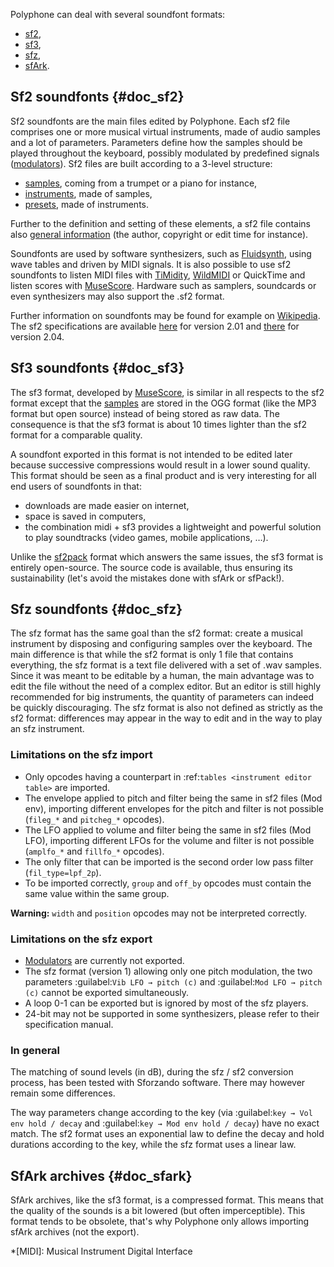Polyphone can deal with several soundfont formats:

* [sf2](#doc_sf2),
* [sf3](#doc_sf3),
* [sfz](#doc_sfz),
* [sfArk](#doc_sfark).


## Sf2 soundfonts {#doc_sf2}


Sf2 soundfonts are the main files edited by Polyphone.
Each sf2 file comprises one or more musical virtual instruments, made of audio samples and a lot of parameters.
Parameters define how the samples should be played throughout the keyboard, possibly modulated by predefined signals ([modulators](manual/soundfont-editor/editing-pages/instrument-editor.md#doc_modulator)).
Sf2 files are built according to a 3-level structure:

* [samples](manual/soundfont-editor/editing-pages/sample-editor.md), coming from a trumpet or a piano for instance,
* [instruments](manual/soundfont-editor/editing-pages/instrument-editor.md), made of samples,
* [presets](manual/soundfont-editor/editing-pages/preset-editor.md), made of instruments.

Further to the definition and setting of these elements, a sf2 file contains also [general information](manual/soundfont-editor/editing-pages/editing-of-the-general-information.md) (the author, copyright or edit time for instance).

Soundfonts are used by software synthesizers, such as <a href="http://www.fluidsynth.org/" target="_blank">Fluidsynth</a>, using wave tables and driven by MIDI signals.
It is also possible to use sf2 soundfonts to listen MIDI files with <a href="https://sourceforge.net/projects/timidity" target="_blank">TiMidity</a>, <a href="https://www.mindwerks.net/projects/wildmidi" target="_blank">WildMIDI</a> or QuickTime and listen scores with <a href="https://musescore.org/" target="_blank">MuseScore</a>.
Hardware such as samplers, soundcards or even synthesizers may also support the .sf2 format.

Further information on soundfonts may be found for example on <a href="https://en.wikipedia.org/wiki/SoundFont" target="_blank">Wikipedia</a>.
The sf2 specifications are available [here](downloads/sf_specifications_v2.01.pdf) for version 2.01 and [there](downloads/sf_specifications_v2.04.pdf) for version 2.04.


## Sf3 soundfonts {#doc_sf3}


The sf3 format, developed by <a href="https://musescore.org/" target="_blank">MuseScore</a>, is similar in all respects to the sf2 format except that the [samples](manual/soundfont-editor/editing-pages/sample-editor.md) are stored in the OGG format (like the MP3 format but open source) instead of being stored as raw data.
The consequence is that the sf3 format is about 10 times lighter than the sf2 format for a comparable quality.

A soundfont exported in this format is not intended to be edited later because successive compressions would result in a lower sound quality.
This format should be seen as a final product and is very interesting for all end users of soundfonts in that:

* downloads are made easier on internet,
* space is saved in computers,
* the combination midi + sf3 provides a lightweight and powerful solution to play soundtracks (video games, mobile applications, …).

Unlike the <a href="http://www.fmjsoft.com/fmt/sf2pack.htm" target="_blank">sf2pack</a> format which answers the same issues, the sf3 format is entirely open-source.
The source code is available, thus ensuring its sustainability (let's avoid the mistakes done with sfArk or sfPack!).


## Sfz soundfonts {#doc_sfz}


The sfz format has the same goal than the sf2 format: create a musical instrument by disposing and configuring samples over the keyboard.
The main difference is that while the sf2 format is only 1 file that contains everything, the sfz format is a text file delivered with a set of .wav samples.
Since it was meant to be editable by a human, the main advantage was to edit the file without the need of a complex editor.
But an editor is still highly recommended for big instruments, the quantity of parameters can indeed be quickly discouraging.
The sfz format is also not defined as strictly as the sf2 format: differences may appear in the way to edit and in the way to play an sfz instrument.


### Limitations on the sfz import


* Only opcodes having a counterpart in :ref:`tables <instrument editor table>` are imported.
* The envelope applied to pitch and filter being the same in sf2 files (Mod env), importing different envelopes for the pitch and filter is not possible (``fileg_*`` and ``pitcheg_*`` opcodes).
* The LFO applied to volume and filter being the same in sf2 files (Mod LFO), importing different LFOs for the volume and filter is not possible (``amplfo_*`` and ``fillfo_*`` opcodes).
* The only filter that can be imported is the second order low pass filter (``fil_type=lpf_2p``).
* To be imported correctly, ``group`` and ``off_by`` opcodes must contain the same value within the same group.

**Warning:** ``width`` and ``position`` opcodes may not be interpreted correctly.


### Limitations on the sfz export


* [Modulators](manual/soundfont-editor/editing-pages/instrument-editor.md#doc_modulator) are currently not exported.
* The sfz format (version 1) allowing only one pitch modulation, the two parameters :guilabel:`Vib LFO → pitch (c)` and :guilabel:`Mod LFO → pitch (c)` cannot be exported simultaneously.
* A loop 0-1 can be exported but is ignored by most of the sfz players.
* 24-bit may not be supported in some synthesizers, please refer to their specification manual.


### In general


The matching of sound levels (in dB), during the sfz / sf2 conversion process, has been tested with Sforzando software.
There may however remain some differences.

The way parameters change according to the key (via :guilabel:`key → Vol env hold / decay` and :guilabel:`key → Mod env hold / decay`) have no exact match.
The sf2 format uses an exponential law to define the decay and hold durations according to the key, while the sfz format uses a linear law.


## SfArk archives {#doc_sfark}


SfArk archives, like the sf3 format, is a compressed format.
This means that the quality of the sounds is a bit lowered (but often imperceptible).
This format tends to be obsolete, that's why Polyphone only allows importing sfArk archives (not the export).



*[MIDI]: Musical Instrument Digital Interface